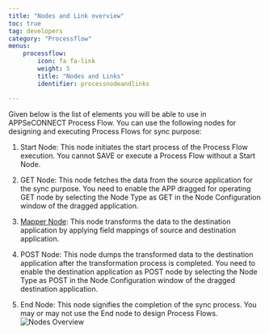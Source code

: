 ```yaml
---
title: "Nodes and Link overview"
toc: true
tag: developers
category: "Processflow"
menus: 
    processflow:
        icon: fa fa-link
        weight: 5
        title: "Nodes and Links" 
        identifier: processnodeandlinks 

---
```


Given below is the list of elements you will be able to use in APPSeCONNECT Process Flow. You can use the following nodes for designing and executing Process Flows for sync purpose:

1.	Start Node: This node initiates the start process of the Process Flow execution. You cannot SAVE or execute a Process Flow without a Start Node.

2.	GET Node: This node fetches the data from the source application for the sync purpose. You need to enable the APP dragged for operating GET node by selecting the Node Type as GET in the Node Configuration window of the dragged application.

3.	[Mapper Node](/processflow/working-with-mapper/): This node transforms the data to the destination application by applying field mappings of source and destination application.

4.	POST Node: This node dumps the transformed data to the destination application after the transformation process is completed. You need to enable the destination application as POST node by selecting the Node Type as POST in the Node Configuration window of the dragged destination application.

5.	End Node: This node signifies the completion of the sync process. You may or may not use the End node to design Process Flows.
![Nodes Overview](../../../staticfiles/processflow/media/mapper/nodes_overview.png)  